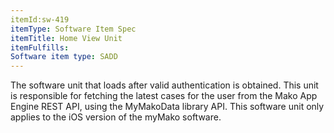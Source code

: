 ```yaml
---
itemId:sw-419
itemType: Software Item Spec
itemTitle: Home View Unit
itemFulfills: 
Software item type: SADD
---
```

The software unit that loads after valid authentication is obtained. This unit is responsible for fetching the latest cases for the user from the Mako App Engine REST API, using the MyMakoData library API. This software unit only applies to the iOS version of the myMako software.